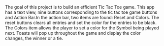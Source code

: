 The goal of this project is to build an efficient Tic Tac Toe game. This app has a text view,
nine buttons corresponding to the tic tac toe game buttons and Action Bar.In the action bar, two items are
found: Reset and Colors. The reset buttons clears all entries and set the color for the entries to
be black. The Colors item allows the player to set a color for the Symbol being played next. Toasts
will pop up throughout the game and display the color changes, the winner or a tie.
